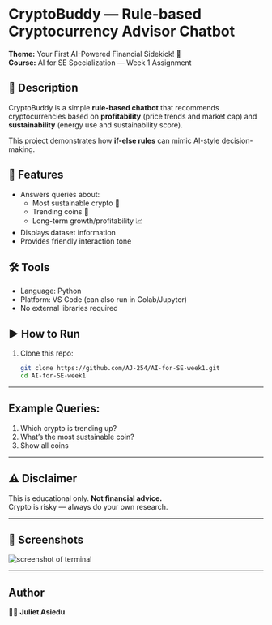 # CryptoBuddy — Rule-based Cryptocurrency Advisor Chatbot

**Theme:** Your First AI-Powered Financial Sidekick! 🌟  
**Course:** AI for SE Specialization — Week 1 Assignment  

## 📌 Description
CryptoBuddy is a simple **rule-based chatbot** that recommends cryptocurrencies based on **profitability** (price trends and market cap) and **sustainability** (energy use and sustainability score).  

This project demonstrates how **if-else rules** can mimic AI-style decision-making.  

## 🚀 Features
- Answers queries about:
  - Most sustainable crypto 🌱  
  - Trending coins 🚀  
  - Long-term growth/profitability 📈  
- Displays dataset information  
- Provides friendly interaction tone  

## 🛠️ Tools
- Language: Python  
- Platform: VS Code (can also run in Colab/Jupyter)  
- No external libraries required  

## ▶️ How to Run
1. Clone this repo:
   ```bash
   git clone https://github.com/AJ-254/AI-for-SE-week1.git
   cd AI-for-SE-week1

---

## Example Queries:
1. Which crypto is trending up?  
2. What’s the most sustainable coin?  
3. Show all coins  

---

## ⚠️ Disclaimer
This is educational only. **Not financial advice.**  
Crypto is risky — always do your own research.  

---

## 📸 Screenshots
<img src="img1.png" alt="screenshot of terminal">

---

## Author
👩‍💻 **Juliet Asiedu**  
